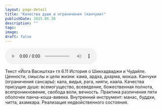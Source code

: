 ```yaml
---
layout: page-detail
title: "Качества души и ограничения (канчуки)"
publishDate: 2015.05.20
description: ""
tags:
image:
draft: false
---
```


<audio title="2015.05.20 - Качества души и ограничения (канчуки).mp3" src="/upload/iblock/30d/30d7a181c384cd7c8b790bf45d427d38.mp3" controls=""></audio>

 Текст «Йога Васиштха» гл 6.11 История о Шикхадваджи и Чудайле. Ценности, смыслы и цели жизни: кама, ардха, дхарма, мокша. Канчуки (ограничения сансары): кала, видья, рага, нияти, каала. Качества присущие душе: всемогущество, всеведение, божественная полнота, всепроникновение, свобода воли, вечность. Практика различения пяти оболочек панча-коша-вивека. Внутренний инструмент: манас, буддхи, читта, ахамкара. Реализация недвойственного состояния. 

  
